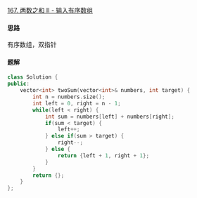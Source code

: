 [167. 两数之和 II - 输入有序数组](https://leetcode.cn/problems/two-sum-ii-input-array-is-sorted)

#### 思路

有序数组，双指针

#### 题解

```c++
class Solution {
public:
    vector<int> twoSum(vector<int>& numbers, int target) {
        int n = numbers.size();
        int left = 0, right = n - 1;
        while(left < right) {
            int sum = numbers[left] + numbers[right];
            if(sum < target) {
                left++;
            } else if(sum > target) {
                right--;
            } else {
                return {left + 1, right + 1};
            }
        }
        return {};
    }
};
```

